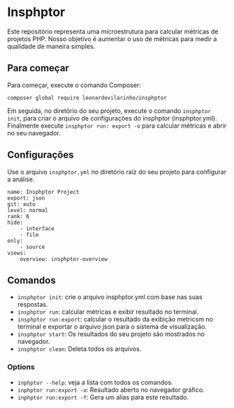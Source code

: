 # Insphptor

Este repositório representa uma microestrutura para calcular métricas de projetos PHP. Nosso objetivo é aumentar o uso de métricas para medir a qualidade de maneira simples.


## Para começar

Para começar, execute o comando Composer:

```shell
composer global require leonardovilarinho/insphptor
```

Em seguida, no diretório do seu projeto, execute o comando `insphptor init`, para criar o arquivo de configurações do insphptor (insphptor.yml). Finalmente execute `insphptor run: export -o` para calcular métricas e abrir no seu navegador.

## Configurações

Use o arquivo `insphptor.yml` no diretório raiz do seu projeto para configurar a análise.

```
name: Insphptor Project
export: json
git: auto
level: normal
rank: 6
hide:
    - interface
    - file
only:
    - source
views:
    overview: insphptor-overview
```

## Comandos

- `insphptor init`: crie o arquivo insphptor.yml com base nas suas respostas.
- `insphptor run`: calcular métricas e exibir resultado no terminal.
- `insphptor run:export`: calcular o resultado da exibição metricsm no terminal e exportar o arquivo json para o sistema de visualização.
- `insphptor start`: Os resultados do seu projeto são mostrados no navegador.
- `insphptor clean`: Deleta todos os arquivos.

### Options

- `inphptor --help`: veja a lista com todos os comandos.
- `inphptor run:export -o`: Resultado aberto no navegador gráfico.
- `inphptor run:export -f`: Gera um alias para este resultado.